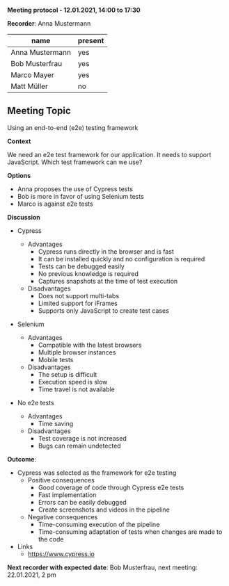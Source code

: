 **Meeting protocol - 12.01.2021, 14:00 to 17:30**

**Recorder**: Anna Mustermann



| **name**        | **present** |
| --------------- | ----------- |
| Anna Mustermann | yes         |
| Bob Musterfrau  | yes         |
| Marco Mayer     | yes         |
| Matt Müller     | no          |

## Meeting Topic

Using an end-to-end (e2e) testing framework

**Context**

We need an e2e test framework for our application. It needs to support JavaScript. Which test framework can we use?

**Options**

- Anna proposes the use of Cypress tests
- Bob is more in favor of using Selenium tests
- Marco is against e2e tests

**Discussion**

- Cypress
    - Advantages
        - Cypress runs directly in the browser and is fast
        - It can be installed quickly and no configuration is required
        - Tests can be debugged easily
        - No previous knowledge is required
        - Captures snapshots at the time of test execution
    - Disadvantages
        - Does not support multi-tabs
        - Limited support for iFrames
        - Supports only JavaScript to create test cases

- Selenium
    - Advantages
        - Compatible with the latest browsers
        - Multiple browser instances
        - Mobile tests
    - Disadvantages
        - The setup is difficult
        - Execution speed is slow
        - Time travel is not available

- No e2e tests
    - Advantages
        - Time saving
    - Disadvantages
        - Test coverage is not increased
        - Bugs can remain undetected

**Outcome**:

- Cypress was selected as the framework for e2e testing
    - Positive consequences
        - Good coverage of code through Cypress e2e tests
        - Fast implementation
        - Errors can be easily debugged
        - Create screenshots and videos in the pipeline
    - Negative consequences
        - Time-consuming execution of the pipeline
        - Time-consuming adaptation of tests when changes are made to the code
- Links
    - https://www.cypress.io

**Next recorder with expected date**: Bob Musterfrau, next meeting: 22.01.2021, 2 pm
